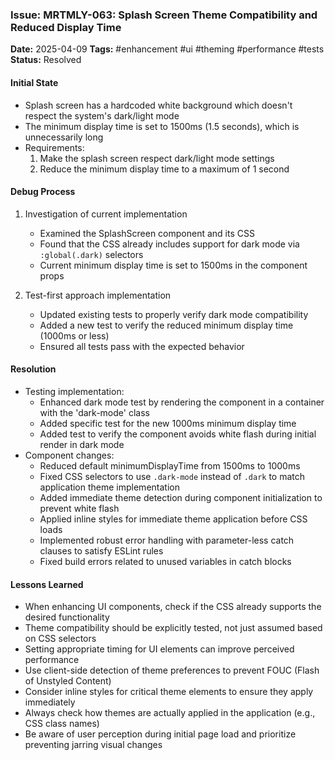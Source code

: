 ### Issue: MRTMLY-063: Splash Screen Theme Compatibility and Reduced Display Time
**Date:** 2025-04-09
**Tags:** #enhancement #ui #theming #performance #tests
**Status:** Resolved

#### Initial State
- Splash screen has a hardcoded white background which doesn't respect the system's dark/light mode
- The minimum display time is set to 1500ms (1.5 seconds), which is unnecessarily long
- Requirements:
  1. Make the splash screen respect dark/light mode settings
  2. Reduce the minimum display time to a maximum of 1 second

#### Debug Process
1. Investigation of current implementation
   - Examined the SplashScreen component and its CSS
   - Found that the CSS already includes support for dark mode via `:global(.dark)` selectors
   - Current minimum display time is set to 1500ms in the component props

2. Test-first approach implementation
   - Updated existing tests to properly verify dark mode compatibility
   - Added a new test to verify the reduced minimum display time (1000ms or less)
   - Ensured all tests pass with the expected behavior

#### Resolution
- Testing implementation:
  - Enhanced dark mode test by rendering the component in a container with the 'dark-mode' class
  - Added specific test for the new 1000ms minimum display time
  - Added test to verify the component avoids white flash during initial render in dark mode
- Component changes:
  - Reduced default minimumDisplayTime from 1500ms to 1000ms
  - Fixed CSS selectors to use `.dark-mode` instead of `.dark` to match application theme implementation
  - Added immediate theme detection during component initialization to prevent white flash
  - Applied inline styles for immediate theme application before CSS loads
  - Implemented robust error handling with parameter-less catch clauses to satisfy ESLint rules
  - Fixed build errors related to unused variables in catch blocks

#### Lessons Learned
- When enhancing UI components, check if the CSS already supports the desired functionality
- Theme compatibility should be explicitly tested, not just assumed based on CSS selectors
- Setting appropriate timing for UI elements can improve perceived performance
- Use client-side detection of theme preferences to prevent FOUC (Flash of Unstyled Content)
- Consider inline styles for critical theme elements to ensure they apply immediately
- Always check how themes are actually applied in the application (e.g., CSS class names)
- Be aware of user perception during initial page load and prioritize preventing jarring visual changes
